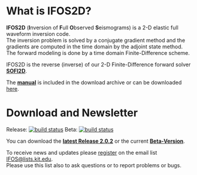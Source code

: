 # What is IFOS2D?


**IFOS2D** (**I**nversion of **F**ull **O**bserved **S**eismograms) is a 2-D elastic full waveform inversion code.  
The inversion problem is solved by a conjugate gradient method and the gradients are computed in the time domain by the adjoint state method.  
The forward modeling is done by a time domain Finite-Difference scheme.

IFOS2D is the reverse (inverse) of our 2-D Finite-Difference forward solver [**SOFI2D**](https://git.scc.kit.edu/GPIAG-Software/SOFI2D).

The [**manual**](https://git.scc.kit.edu/GPIAG-Software/IFOS2D/wikis/home) is included in the download archive or can be downloaded [here](https://git.scc.kit.edu/GPIAG-Software/IFOS2D/wikis/home).

# Download and Newsletter
Release: [![build status](https://git.scc.kit.edu/GPIAG-Software/IFOS2D/badges/master/build.svg)](https://git.scc.kit.edu/GPIAG-Software/IFOS2D/commits/master)  Beta: [![build status](https://git.scc.kit.edu/GPIAG-Software/IFOS2D/badges/develop/build.svg)](https://git.scc.kit.edu/GPIAG-Software/IFOS2D/commits/develop)

You can download the [**latest Release 2.0.2**](https://git.scc.kit.edu/GPIAG-Software/IFOS2D/tags/Release_2.0.2) or the current [**Beta-Version**](https://git.scc.kit.edu/GPIAG-Software/IFOS2D/tree/develop).

To receive news and updates please [register](http://www.gpi.kit.edu/Software-FWI.php) on the email list [IFOS@lists.kit.edu](http://www.gpi.kit.edu/Software-FWI.php).  
Please use this list also to ask questions or to report problems or bugs.
